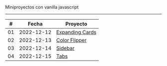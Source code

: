 Miniproyectos con vanilla javascript

<hr>

|  #  | Fecha      | Proyecto                                                                                                                                                                                                                                                                                                                                                                                                                                               |
| :-: | ---------- | ------------------------------------------------------------------------------------------------------------------------------------------------------------------------------------------------------------------------------------------------------------------------------------------------------------------------------------------------------------------------------------------------------------------------------------------------------ |
| 01  | 2022-12-12 | [Expanding Cards](https://github.com/matiasgimenezdev/vanilla-javascript-projects/tree/main/expanding-cards)<br>
| 02  | 2022-12-13 | [Color Flipper](https://github.com/matiasgimenezdev/vanilla-javascript-projects/tree/main/color-flipper)<br>      
| 03  | 2022-12-14 | [Sidebar](https://github.com/matiasgimenezdev/vanilla-javascript-projects/tree/main/sidebar)<br>  
| 04  | 2022-12-15 | [Tabs](https://github.com/matiasgimenezdev/vanilla-javascript-projects/tree/main/tabs)<br>  
